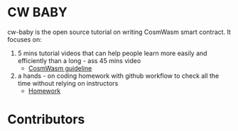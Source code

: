 # CW BABY
cw-baby is the open source tutorial on writing CosmWasm smart contract. It focuses on:
1. 5 mins tutorial videos that can help people learn more easily and efficiently than a long - ass 45 mins video
    * [CosmWasm guideline](specs/cosmwasm-guideline.md)
2. a hands - on coding homework with github workflow to check all the time without relying on instructors
    * [Homework](specs/homework-specs.md)

# Contributors
